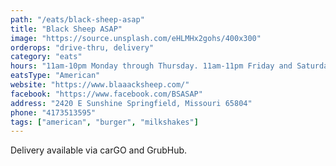 ```yaml
---
path: "/eats/black-sheep-asap"
title: "Black Sheep ASAP"
image: "https://source.unsplash.com/eHLMHx2gohs/400x300"
orderops: "drive-thru, delivery"
category: "eats"
hours: "11am-10pm Monday through Thursday. 11am-11pm Friday and Saturday. 11am-9pm Sunday"
eatsType: "American"
website: "https://www.blaaacksheep.com/"
facebook: "https://www.facebook.com/BSASAP"
address: "2420 E Sunshine Springfield, Missouri 65804"
phone: "4173513595"
tags: ["american", "burger", "milkshakes"]
---
```


Delivery available via carGO and GrubHub.
